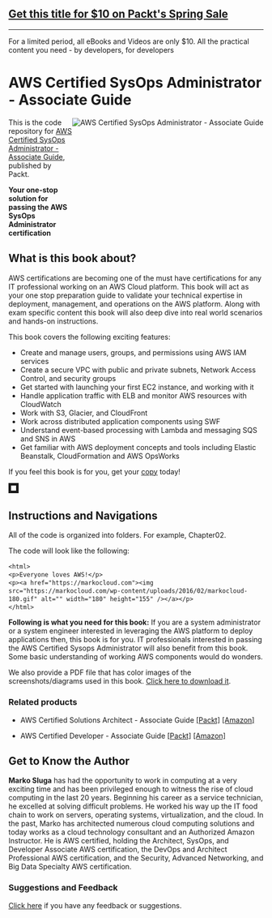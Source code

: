 ## [Get this title for $10 on Packt's Spring Sale](https://www.packt.com/B10030?utm_source=github&utm_medium=packt-github-repo&utm_campaign=spring_10_dollar_2022)
-----
For a limited period, all eBooks and Videos are only $10. All the practical content you need \- by developers, for developers

# AWS Certified SysOps Administrator - Associate Guide

<a href="https://www.packtpub.com/virtualization-and-cloud/aws-certified-sysops-administrator-associate-guide?utm_source=github&utm_medium=repository&utm_campaign=9781788990776 "><img src="https://d255esdrn735hr.cloudfront.net/sites/default/files/imagecache/ppv4_main_book_cover/9781788990776cover.png" alt="AWS Certified SysOps Administrator - Associate Guide" height="256px" align="right"></a>

This is the code repository for [AWS Certified SysOps Administrator - Associate Guide](https://www.packtpub.com/virtualization-and-cloud/aws-certified-sysops-administrator-associate-guide?utm_source=github&utm_medium=repository&utm_campaign=9781788990776), published by Packt.

**Your one-stop solution for passing the AWS SysOps Administrator certification**

## What is this book about?
AWS certifications are becoming one of the must have certifications for any IT professional working on an AWS Cloud platform. This book will act as your one stop preparation guide to validate your technical expertise in deployment, management, and operations on the AWS platform. Along with exam specific content this book will also deep dive into real world scenarios and hands-on instructions.

This book covers the following exciting features:
* Create and manage users, groups, and permissions using AWS IAM services 
* Create a secure VPC with public and private subnets, Network Access Control, and security groups 
* Get started with launching your first EC2 instance, and working with it 
* Handle application traffic with ELB and monitor AWS resources with CloudWatch 
* Work with S3, Glacier, and CloudFront 
* Work across distributed application components using SWF 
* Understand event-based processing with Lambda and messaging SQS and SNS in AWS 
* Get familiar with AWS deployment concepts and tools including Elastic Beanstalk, CloudFormation and AWS OpsWorks 

If you feel this book is for you, get your [copy](https://www.amazon.com/dp/1788990773) today!

<a href="https://www.packtpub.com/?utm_source=github&utm_medium=banner&utm_campaign=GitHubBanner"><img src="https://raw.githubusercontent.com/PacktPublishing/GitHub/master/GitHub.png" 
alt="https://www.packtpub.com/" border="5" /></a>

## Instructions and Navigations
All of the code is organized into folders. For example, Chapter02.

The code will look like the following:
```
<html>
<p>Everyone loves AWS!</p>
<p><a href="https://markocloud.com"><img src="https://markocloud.com/wp-content/uploads/2016/02/markocloud-180.gif" alt="" width="180" height="155" /></a></p>
</html>
```

**Following is what you need for this book:**
If you are a system administrator or a system engineer interested in leveraging the AWS platform to deploy applications then, this book is for you. IT professionals interested in passing the AWS Certified Sysops Administrator will also benefit from this book. Some basic understanding of working AWS components would do wonders.

We also provide a PDF file that has color images of the screenshots/diagrams used in this book. [Click here to download it](https://www.packtpub.com/sites/default/files/downloads/9781788990776_ColorImages.pdf).

### Related products
* AWS Certified Solutions Architect - Associate Guide [[Packt]](https://www.packtpub.com/virtualization-and-cloud/aws-certified-solution-architect-associate-guide?utm_source=github&utm_medium=repository&utm_campaign=9781789130669) [[Amazon]](https://www.amazon.com/dp/B07CSD4VSD)

* AWS Certified Developer - Associate Guide [[Packt]](https://www.packtpub.com/virtualization-and-cloud/aws-certified-developer-associate-guide?utm_source=github&utm_medium=repository&utm_campaign=9781787125629) [[Amazon]](https://www.amazon.com/dp/1787125629)

## Get to Know the Author
**Marko Sluga**
has had the opportunity to work in computing at a very exciting time and has been privileged enough to witness the rise of cloud computing in the last 20 years. Beginning his career as a service technician, he excelled at solving difficult problems. He worked his way up the IT food chain to work on servers, operating systems, virtualization, and the cloud. In the past, Marko has architected numerous cloud computing solutions and today works as a cloud technology consultant and an Authorized Amazon Instructor. He is AWS certified, holding the Architect, SysOps, and Developer Associate AWS certification, the DevOps and Architect Professional AWS certification, and the Security, Advanced Networking, and Big Data Specialty AWS certification.

### Suggestions and Feedback
[Click here](https://docs.google.com/forms/d/e/1FAIpQLSdy7dATC6QmEL81FIUuymZ0Wy9vH1jHkvpY57OiMeKGqib_Ow/viewform) if you have any feedback or suggestions.
